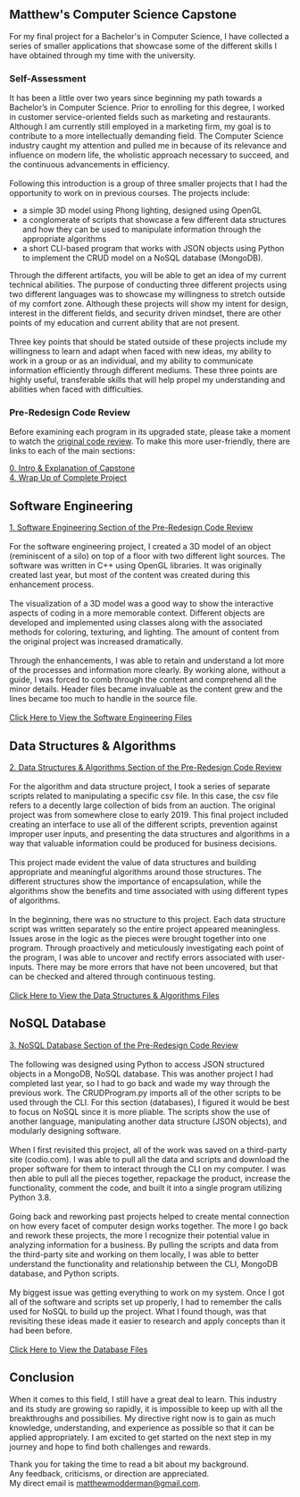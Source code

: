 ## Matthew's Computer Science Capstone

For my final project for a Bachelor's in Computer Science, I have collected a series of smaller applications that showcase some of the different skills I have obtained through my time with the university.

### Self-Assessment
It has been a little over two years since beginning my path towards a Bachelor’s in Computer Science. Prior to enrolling for this degree, I worked in customer service-oriented fields such as marketing and restaurants. Although I am currently still employed in a marketing firm, my goal is to contribute to a more intellectually demanding field. The Computer Science industry caught my attention and pulled me in because of its relevance and influence on modern life, the wholistic approach necessary to succeed, and the continuous advancements in efficiency.<br/><br/>
Following this introduction is a group of three smaller projects that I had the opportunity to work on in previous courses. The projects include:
* a simple 3D model using Phong lighting, designed using OpenGL<br/> 
* a conglomerate of scripts that showcase a few different data structures and how they can be used to manipulate information through the appropriate algorithms<br/>
* a short CLI-based program that works with JSON objects using Python to implement the CRUD model on a NoSQL database (MongoDB).<br/>

Through the different artifacts, you will be able to get an idea of my current technical abilities. The purpose of conducting three different projects using two different languages was to showcase my willingness to stretch outside of my comfort zone. Although these projects will show my intent for design, interest in the different fields, and security driven mindset, there are other points of my education and current ability that are not present.<br/><br/>
Three key points that should be stated outside of these projects include my willingness to learn and adapt when faced with new ideas, my ability to work in a group or as an individual, and my ability to communicate information efficiently through different mediums. These three points are highly useful, transferable skills that will help propel my understanding and abilities when faced with difficulties.

### Pre-Redesign Code Review
Before examining each program in its upgraded state, please take a moment to watch the [original code review](https://youtu.be/tXYA8rwRL7s). To make this more user-friendly, there are links to each of the main sections:<br/>

[0. Intro & Explanation of Capstone](https://youtu.be/tXYA8rwRL7s?t=1)<br/>
[4. Wrap Up of Complete Project](https://youtu.be/tXYA8rwRL7s?t=1708)<br/>

## Software Engineering
[1. Software Engineering Section of the Pre-Redesign Code Review](https://youtu.be/tXYA8rwRL7s?t=335)<br/><br/>
For the software engineering project, I created a 3D model of an object (reminiscent of a silo) on top of a floor with two different light sources. The software was written in C++ using OpenGL libraries. It was originally created last year, but most of the content was created during this enhancement process.<br/><br/>
The visualization of a 3D model was a good way to show the interactive aspects of coding in a more memorable context. Different objects are developed and implemented using classes along with the associated methods for coloring, texturing, and lighting. The amount of content from the original project was increased dramatically.<br/><br/>
Through the enhancements, I was able to retain and understand a lot more of the processes and information more clearly. By working alone, without a guide, I was forced to comb through the content and comprehend all the minor details. Header files became invaluable as the content grew and the lines became too much to handle in the source file.<br/><br/>
[Click Here to View the Software Engineering Files](https://github.com/MatthewModderman/MatthewModderman.github.io/tree/master/SoftwareGraphics)

## Data Structures & Algorithms
[2. Data Structures & Algorithms Section of the Pre-Redesign Code Review](https://youtu.be/tXYA8rwRL7s?t=956)<br/><br/>
For the algorithm and data structure project, I took a series of separate scripts related to manipulating a specific csv file. In this case, the csv file refers to a decently large collection of bids from an auction. The original project was from somewhere close to early 2019. This final project included creating an interface to use all of the different scripts, prevention against improper user inputs, and presenting the data structures and algorithms in a way that valuable information could be produced for business decisions.<br/><br/> 
This project made evident the value of data structures and building appropriate and meaningful algorithms around those structures. The different structures show the importance of encapsulation, while the algorithms show the benefits and time associated with using different types of algorithms.<br/><br/>
In the beginning, there was no structure to this project. Each data structure script was written separately so the entire project appeared meaningless. Issues arose in the logic as the pieces were brought together into one program. Through proactively and meticulously investigating each point of the program, I was able to uncover and rectify errors associated with user-inputs. There may be more errors that have not been uncovered, but that can be checked and altered through continuous testing.<br/><br/>
[Click Here to View the Data Structures & Algorithms Files](https://github.com/MatthewModderman/MatthewModderman.github.io/tree/master/Algorithms)

## NoSQL Database
[3. NoSQL Database Section of the Pre-Redesign Code Review](https://youtu.be/tXYA8rwRL7s?t=1310)<br/><br/>
The following was designed using Python to access JSON structured objects in a MongoDB, NoSQL database. This was another project I had completed last year, so I had to go back and wade my way through the previous work. The CRUDProgram.py imports all of the other scripts to be used through the CLI. For this section (databases), I figured it would be best to focus on NoSQL since it is more pliable. The scripts show the use of another language, manipulating another data structure (JSON objects), and modularly designing software.<br/><br/>
When I first revisited this project, all of the work was saved on a third-party site (codio.com). I was able to pull all the data and scripts and download the proper software for them to interact through the CLI on my computer. I was then able to pull all the pieces together, repackage the product, increase the functionality, comment the code, and built it into a single program utilizing Python 3.8.<br/><br/>
Going back and reworking past projects helped to create mental connection on how every facet of computer design works together. The more I go back and rework these projects, the more I recognize their potential value in analyzing information for a business. By pulling the scripts and data from the third-party site and working on them locally, I was able to better understand the functionality and relationship between the CLI, MongoDB database, and Python scripts.<br/><br/>
My biggest issue was getting everything to work on my system. Once I got all of the software and scripts set up properly, I had to remember the calls used for NoSQL to build up the project. What I found though, was that revisiting these ideas made it easier to research and apply concepts than it had been before.<br/><br/>
[Click Here to View the Database Files](https://github.com/MatthewModderman/MatthewModderman.github.io/tree/master/Databases)

## Conclusion
When it comes to this field, I still have a great deal to learn. This industry and its study are growing so rapidly, it is impossible to keep up with all the breakthroughs and possibilies. My directive right now is to gain as much knowledge, understanding, and experience as possible so that it can be applied appropriately. I am excited to get started on the next step in my journey and hope to find both challenges and rewards. <br/>

Thank you for taking the time to read a bit about my background.<br/>
Any feedback, criticisms, or direction are appreciated.<br/> 
My direct email is matthewmodderman@gmail.com. 
